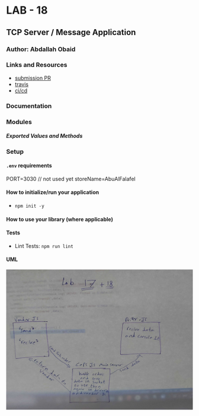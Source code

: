 # LAB - 18
<!-- ## Project: Project Name Here -->
## TCP Server / Message Application

### Author: Abdallah Obaid

### Links and Resources

* [submission PR](https://github.com/Abdallah-401-advanced-javascript/caps/pull/5)
* [travis](https://github.com/Abdallah-401-advanced-javascript/caps/pull/2/checks?check_run_id=775094621)
* [ci/cd](https://github.com/Abdallah-401-advanced-javascript/caps/pull/2/checks?check_run_id=775094661)
<!-- - [back-end server url](http://xyz.com) (when applicable) -->
<!-- * [front-end application](https://abdallah-lab-00.herokuapp.com/)  -->

### Documentation
<!-- * [jsdoc](https://abdallah-lab-00.herokuapp.com/docs/) -->
<!-- * [swagger](https://app.swaggerhub.com/apis/AbdallahObaid/class-06/0.1)  -->

### Modules
<!-- #### `events.js`. -->
##### Exported Values and Methods

<!-- ###### `events.js`
This is to require the event and use it in the other files. -->

### Setup

#### `.env` requirements 
PORT=3030 // not used yet
storeName=AbuAlFalafel

#### How to initialize/run your application 

* `npm init -y`
<!-- *  Use git,postman or sawgger to use crud methods. -->

#### How to use your library (where applicable)
<!-- * use const lib=require('lib') -->
<!-- const basic = require('../events'); -->


#### Tests

<!-- * Unit Tests: `npm test` -->
* Lint Tests: `npm run lint`

<!-- Incomplete Tests: -->

#### UML

![UML Diagram](whiteboardclass18.jpg)
